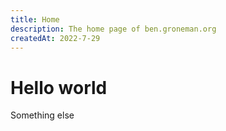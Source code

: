 ```yaml
---
title: Home
description: The home page of ben.groneman.org
createdAt: 2022-7-29
---
```

# Hello world
Something else
